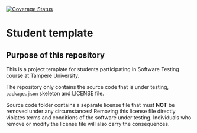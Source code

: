 [![Coverage Status](https://coveralls.io/repos/github/ermyas7/Software-testing-COMP.SE.200/badge.svg?branch=main)](https://coveralls.io/github/ermyas7/Software-testing-COMP.SE.200?branch=main)
# Student template

## Purpose of this repository

This is a project template for students participating in Software Testing course
at Tampere University.

The repository only contains the source code that is under testing, `package.json` skeleton
and LICENSE file.

Source code folder contains a separate license file that must **NOT** be removed under any circumstances!
Removing this license file directly violates terms and conditions of the software under testing.
Individuals who remove or modify the license file will also carry the consequences.
